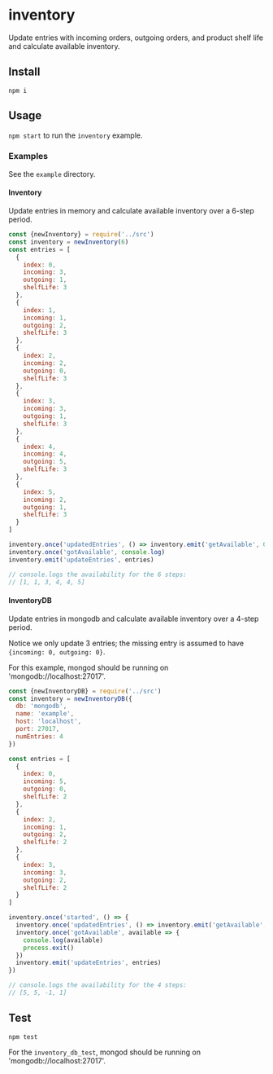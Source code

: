 # inventory

Update entries with incoming orders, outgoing orders, and product shelf life and calculate available inventory.

## Install
`npm i`

## Usage
`npm start` to run the `inventory` example.

### Examples
See the `example` directory.

#### Inventory

Update entries in memory and calculate available inventory over a 6-step period.

```js
const {newInventory} = require('../src')
const inventory = newInventory(6)
const entries = [
  {
    index: 0,
    incoming: 3,
    outgoing: 1,
    shelfLife: 3
  },
  {
    index: 1,
    incoming: 1,
    outgoing: 2,
    shelfLife: 3
  },
  {
    index: 2,
    incoming: 2,
    outgoing: 0,
    shelfLife: 3
  },
  {
    index: 3,
    incoming: 3,
    outgoing: 1,
    shelfLife: 3
  },
  {
    index: 4,
    incoming: 4,
    outgoing: 5,
    shelfLife: 3
  },
  {
    index: 5,
    incoming: 2,
    outgoing: 1,
    shelfLife: 3
  }
]

inventory.once('updatedEntries', () => inventory.emit('getAvailable', 0, 6))
inventory.once('gotAvailable', console.log)
inventory.emit('updateEntries', entries)

// console.logs the availability for the 6 steps:
// [1, 1, 3, 4, 4, 5]
```

#### InventoryDB

Update entries in mongodb and calculate available inventory over a 4-step period.

Notice we only update 3 entries; the missing entry is assumed to have `{incoming: 0, outgoing: 0}`.

For this example, mongod should be running on 'mongodb://localhost:27017'.

```js
const {newInventoryDB} = require('../src')
const inventory = newInventoryDB({
  db: 'mongodb',
  name: 'example',
  host: 'localhost',
  port: 27017,
  numEntries: 4
})

const entries = [
  {
    index: 0,
    incoming: 5,
    outgoing: 0,
    shelfLife: 2
  },
  {
    index: 2,
    incoming: 1,
    outgoing: 2,
    shelfLife: 2
  },
  {
    index: 3,
    incoming: 3,
    outgoing: 2,
    shelfLife: 2
  }
]

inventory.once('started', () => {
  inventory.once('updatedEntries', () => inventory.emit('getAvailable', 0, 4))
  inventory.once('gotAvailable', available => {
    console.log(available)
    process.exit()
  })
  inventory.emit('updateEntries', entries)
})

// console.logs the availability for the 4 steps:
// [5, 5, -1, 1]
```

## Test
`npm test`

For the `inventory_db_test`, mongod should be running on 'mongodb://localhost:27017'.
